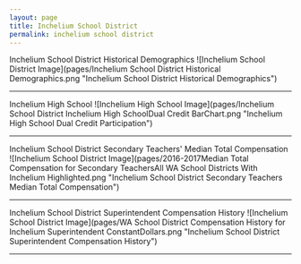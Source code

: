 ```yaml
---
layout: page
title: Inchelium School District
permalink: inchelium school district
---
```



Inchelium School District Historical Demographics
![Inchelium School District Image](pages/Inchelium School District Historical Demographics.png "Inchelium School District Historical Demographics")

___

Inchelium High School
![Inchelium High School Image](pages/Inchelium School District Inchelium High SchoolDual Credit BarChart.png "Inchelium High School Dual Credit Participation")

___

Inchelium School District Secondary Teachers' Median Total Compensation
![Inchelium School District Image](pages/2016-2017Median Total Compensation for Secondary TeachersAll WA School Districts With Inchelium Highlighted.png "Inchelium School District Secondary Teachers Median Total Compensation")

___

Inchelium School District Superintendent Compensation History
![Inchelium School District Image](pages/WA School District Compensation History for Inchelium Superintendent ConstantDollars.png "Inchelium School District Superintendent Compensation History")

___

